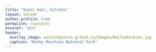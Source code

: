 ```yaml
---
title: "Snail mail, bitches"
layout: splash
author_profile: true
permalink: /contact/
excerpt: "pls"
header:
  overlay_image: austinhpatton.github.io/Images/BaileyRockies.jpg
  caption: "Rocky Mountain National Park"
---
```

